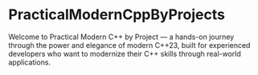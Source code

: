 # PracticalModernCppByProjects
Welcome to Practical Modern C++ by Project — a hands-on journey through the power and elegance of modern C++23, built for experienced developers who want to modernize their C++ skills through real-world applications.
